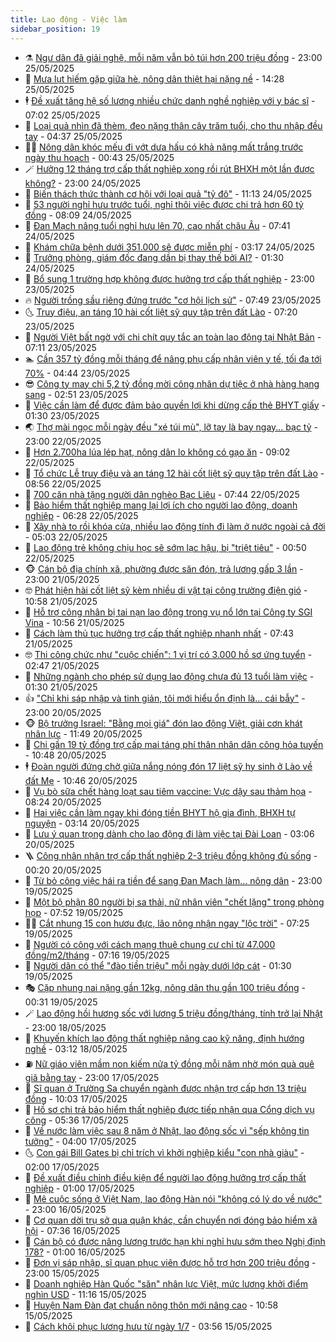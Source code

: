 ```yaml
---
title: Lao động - Việc làm
sidebar_position: 19
---
```


<!-- dantri-lao-dong-viec-lam:START -->
- ⚗️ [Ngư dân đã giải nghệ, mỗi năm vẫn bỏ túi hơn 200 triệu đồng](https://dantri.com.vn/lao-dong-viec-lam/ngu-dan-da-giai-nghe-moi-nam-van-bo-tui-hon-200-trieu-dong-20250524151544885.htm) - 23:00 25/05/2025
- 🙉 [Mưa lụt hiếm gặp giữa hè, nông dân thiệt hại nặng nề](https://dantri.com.vn/lao-dong-viec-lam/mua-lut-hiem-gap-giua-he-nong-dan-thiet-hai-nang-ne-20250525191650135.htm) - 14:28 25/05/2025
- 🕴 [Đề xuất tăng hệ số lương nhiều chức danh nghề nghiệp với y bác sĩ](https://dantri.com.vn/noi-vu/de-xuat-tang-he-so-luong-nhieu-chuc-danh-nghe-nghiep-voi-y-bac-si-20250524154639551.htm) - 07:02 25/05/2025
- 🧐 [Loại quả nhìn đã thèm, đeo nặng thân cây trăm tuổi, cho thu nhập đều tay](https://dantri.com.vn/lao-dong-viec-lam/loai-qua-nhin-da-them-deo-nang-than-cay-tram-tuoi-cho-thu-nhap-deu-tay-20250521180041994.htm) - 04:37 25/05/2025
- 🧑‍💻 [Nông dân khóc mếu đi vớt dưa hấu có khả năng mất trắng trước ngày thu hoạch](https://dantri.com.vn/lao-dong-viec-lam/nong-dan-khoc-meu-di-vot-dua-hau-co-kha-nang-mat-trang-truoc-ngay-thu-hoach-20250524214526966.htm) - 00:43 25/05/2025
- 🪄 [Hưởng 12 tháng trợ cấp thất nghiệp xong rồi rút BHXH một lần được không?](https://dantri.com.vn/lao-dong-viec-lam/huong-12-thang-tro-cap-that-nghiep-xong-roi-rut-bhxh-mot-lan-duoc-khong-20250524124004976.htm) - 23:00 24/05/2025
- 🦣 [Biến thách thức thành cơ hội với loại quả &quot;tỷ đô&quot;](https://dantri.com.vn/lao-dong-viec-lam/bien-thach-thuc-thanh-co-hoi-voi-loai-qua-ty-do-20250524174218652.htm) - 11:13 24/05/2025
- 🎡 [53 người nghỉ hưu trước tuổi, nghỉ thôi việc được chi trả hơn 60 tỷ đồng](https://dantri.com.vn/noi-vu/53-nguoi-nghi-huu-truoc-tuoi-nghi-thoi-viec-duoc-chi-tra-hon-60-ty-dong-20250524145622203.htm) - 08:09 24/05/2025
- 🦍 [Đan Mạch nâng tuổi nghỉ hưu lên 70, cao nhất châu Âu](https://dantri.com.vn/lao-dong-viec-lam/dan-mach-nang-tuoi-nghi-huu-len-70-cao-nhat-chau-au-20250524143206178.htm) - 07:41 24/05/2025
- 🫶 [Khám chữa bệnh dưới 351.000 sẽ được miễn phí](https://dantri.com.vn/lao-dong-viec-lam/kham-chua-benh-duoi-351000-se-duoc-mien-phi-20250523143136312.htm) - 03:17 24/05/2025
- 🥸 [Trưởng phòng, giám đốc đang dần bị thay thế bởi AI?](https://dantri.com.vn/lao-dong-viec-lam/truong-phong-giam-doc-dang-dan-bi-thay-the-boi-ai-20250523230452224.htm) - 01:30 24/05/2025
- 🎡 [Bổ sung 1 trường hợp không được hưởng trợ cấp thất nghiệp](https://dantri.com.vn/lao-dong-viec-lam/bo-sung-1-truong-hop-khong-duoc-huong-tro-cap-that-nghiep-20250523134359427.htm) - 23:00 23/05/2025
- 🔥 [Người trồng sầu riêng đứng trước &quot;cơ hội lịch sử&quot;](https://dantri.com.vn/lao-dong-viec-lam/nguoi-trong-sau-rieng-dung-truoc-co-hoi-lich-su-20250523141612358.htm) - 07:49 23/05/2025
- 🌜 [Truy điệu, an táng 10 hài cốt liệt sỹ quy tập trên đất Lào](https://dantri.com.vn/lao-dong-viec-lam/truy-dieu-an-tang-10-hai-cot-liet-sy-quy-tap-tren-dat-lao-20250523131412414.htm) - 07:20 23/05/2025
- 🤭 [Người Việt bất ngờ với chi chít quy tắc an toàn lao động tại Nhật Bản](https://dantri.com.vn/lao-dong-viec-lam/nguoi-viet-bat-ngo-voi-chi-chit-quy-tac-an-toan-lao-dong-tai-nhat-ban-20250523130212112.htm) - 07:11 23/05/2025
- 🏊 [Cần 357 tỷ đồng mỗi tháng để nâng phụ cấp nhân viên y tế, tối đa tới 70%](https://dantri.com.vn/lao-dong-viec-lam/can-357-ty-dong-moi-thang-de-nang-phu-cap-nhan-vien-y-te-toi-da-toi-70-20250522210311883.htm) - 04:44 23/05/2025
- 😎 [Công ty may chi 5,2 tỷ đồng mời công nhân dự tiệc ở nhà hàng hạng sang](https://dantri.com.vn/lao-dong-viec-lam/cong-ty-may-chi-52-ty-dong-moi-cong-nhan-du-tiec-o-nha-hang-hang-sang-20250523094206777.htm) - 02:51 23/05/2025
- 🤖 [Việc cần làm để được đảm bảo quyền lợi khi dừng cấp thẻ BHYT giấy](https://dantri.com.vn/lao-dong-viec-lam/viec-can-lam-de-duoc-dam-bao-quyen-loi-khi-dung-cap-the-bhyt-giay-20250522122423324.htm) - 01:30 23/05/2025
- 🌏 [Thợ mài ngọc mỗi ngày đều &quot;xé túi mù&quot;, lỡ tay là bay ngay... bạc tỷ](https://dantri.com.vn/lao-dong-viec-lam/tho-mai-ngoc-moi-ngay-deu-xe-tui-mu-lo-tay-la-bay-ngay-bac-ty-20250522201013714.htm) - 23:00 22/05/2025
- 🦏 [Hơn 2.700ha lúa lép hạt, nông dân lo không có gạo ăn](https://dantri.com.vn/lao-dong-viec-lam/hon-2700ha-lua-lep-hat-nong-dan-lo-khong-co-gao-an-20250522154356425.htm) - 09:02 22/05/2025
- 🤔 [Tổ chức Lễ truy điệu và an táng 12 hài cốt liệt sỹ quy tập trên đất Lào](https://dantri.com.vn/lao-dong-viec-lam/to-chuc-le-truy-dieu-va-an-tang-12-hai-cot-liet-sy-quy-tap-tren-dat-lao-20250522153937365.htm) - 08:56 22/05/2025
- 🌮 [700 căn nhà tặng người dân nghèo Bạc Liêu](https://dantri.com.vn/lao-dong-viec-lam/700-can-nha-tang-nguoi-dan-ngheo-bac-lieu-20250522122847969.htm) - 07:44 22/05/2025
- 💪 [Bảo hiểm thất nghiệp mang lại lợi ích cho người lao động, doanh nghiệp](https://dantri.com.vn/lao-dong-viec-lam/bao-hiem-that-nghiep-mang-lai-loi-ich-cho-nguoi-lao-dong-doanh-nghiep-20250522125528654.htm) - 06:28 22/05/2025
- 💪 [Xây nhà to rồi khóa cửa, nhiều lao động tính đi làm ở nước ngoài cả đời](https://dantri.com.vn/lao-dong-viec-lam/xay-nha-to-roi-khoa-cua-nhieu-lao-dong-tinh-di-lam-o-nuoc-ngoai-ca-doi-20250522111131271.htm) - 05:03 22/05/2025
- 🦒 [Lao động trẻ không chịu học sẽ sớm lạc hậu, bị &quot;triệt tiêu&quot;](https://dantri.com.vn/lao-dong-viec-lam/lao-dong-tre-khong-chiu-hoc-se-som-lac-hau-bi-triet-tieu-20250521182311477.htm) - 00:50 22/05/2025
- 🐵 [Cán bộ địa chính xã, phường được săn đón, trả lương gấp 3 lần](https://dantri.com.vn/lao-dong-viec-lam/can-bo-dia-chinh-xa-phuong-duoc-san-don-tra-luong-gap-3-lan-20250519125634617.htm) - 23:00 21/05/2025
- 🤓 [Phát hiện hài cốt liệt sỹ kèm nhiều di vật tại công trường điện gió](https://dantri.com.vn/lao-dong-viec-lam/phat-hien-hai-cot-liet-sy-kem-nhieu-di-vat-tai-cong-truong-dien-gio-20250521172737196.htm) - 10:58 21/05/2025
- 🧐 [Hỗ trợ công nhân bị tai nạn lao động trong vụ nổ lớn tại Công ty SGI Vina](https://dantri.com.vn/lao-dong-viec-lam/ho-tro-cong-nhan-bi-tai-nan-lao-dong-trong-vu-no-lon-tai-cong-ty-sgi-vina-20250521165636680.htm) - 10:56 21/05/2025
- 💪 [Cách làm thủ tục hưởng trợ cấp thất nghiệp nhanh nhất](https://dantri.com.vn/lao-dong-viec-lam/cach-lam-thu-tuc-huong-tro-cap-that-nghiep-nhanh-nhat-20250521135239359.htm) - 07:43 21/05/2025
- 🤓 [Thi công chức như &quot;cuộc chiến&quot;: 1 vị trí có 3.000 hồ sơ ứng tuyển](https://dantri.com.vn/lao-dong-viec-lam/thi-cong-chuc-nhu-cuoc-chien-1-vi-tri-co-3000-ho-so-ung-tuyen-20250521092710738.htm) - 02:47 21/05/2025
- 💯 [Những ngành cho phép sử dụng lao động chưa đủ 13 tuổi làm việc](https://dantri.com.vn/lao-dong-viec-lam/nhung-nganh-cho-phep-su-dung-lao-dong-chua-du-13-tuoi-lam-viec-20250520135137320.htm) - 01:30 21/05/2025
- 👍 [&quot;Chỉ khi sáp nhập và tinh giản, tôi mới hiểu ổn định là... cái bẫy&quot;](https://dantri.com.vn/lao-dong-viec-lam/chi-khi-sap-nhap-va-tinh-gian-toi-moi-hieu-on-dinh-la-cai-bay-20250520103714380.htm) - 23:00 20/05/2025
- 🐵 [Bộ trưởng Israel: &quot;Bằng mọi giá&quot; đón lao động Việt, giải cơn khát nhân lực](https://dantri.com.vn/lao-dong-viec-lam/bo-truong-israel-bang-moi-gia-don-lao-dong-viet-giai-con-khat-nhan-luc-20250520182824489.htm) - 11:49 20/05/2025
- 💂 [Chi gần 19 tỷ đồng trợ cấp mai táng phí thân nhân dân công hỏa tuyến](https://dantri.com.vn/lao-dong-viec-lam/chi-gan-19-ty-dong-tro-cap-mai-tang-phi-than-nhan-dan-cong-hoa-tuyen-20250520160326861.htm) - 10:48 20/05/2025
- 🕴 [Đoàn người đứng chờ giữa nắng nóng đón 17 liệt sỹ hy sinh ở Lào về đất Mẹ](https://dantri.com.vn/lao-dong-viec-lam/doan-nguoi-dung-cho-giua-nang-nong-don-17-liet-sy-hy-sinh-o-lao-ve-dat-me-20250520163712851.htm) - 10:46 20/05/2025
- 👀 [Vụ bò sữa chết hàng loạt sau tiêm vaccine: Vực dậy sau thảm họa](https://dantri.com.vn/lao-dong-viec-lam/vu-bo-sua-chet-hang-loat-sau-tiem-vaccine-vuc-day-sau-tham-hoa-20250520144628624.htm) - 08:24 20/05/2025
- 🦄 [Hai việc cần làm ngay khi đóng tiền BHYT hộ gia đình, BHXH tự nguyện](https://dantri.com.vn/lao-dong-viec-lam/hai-viec-can-lam-ngay-khi-dong-tien-bhyt-ho-gia-dinh-bhxh-tu-nguyen-20250520100709380.htm) - 03:14 20/05/2025
- 🔭 [Lưu ý quan trọng dành cho lao động đi làm việc tại Đài Loan](https://dantri.com.vn/lao-dong-viec-lam/luu-y-quan-trong-danh-cho-lao-dong-di-lam-viec-tai-dai-loan-20250520093418357.htm) - 03:06 20/05/2025
- 🪜 [Công nhân nhận trợ cấp thất nghiệp 2-3 triệu đồng không đủ sống](https://dantri.com.vn/lao-dong-viec-lam/cong-nhan-nhan-tro-cap-that-nghiep-2-3-trieu-dong-khong-du-song-20250519191219443.htm) - 00:20 20/05/2025
- 🌊 [Từ bỏ công việc hái ra tiền để sang Đan Mạch làm… nông dân](https://dantri.com.vn/lao-dong-viec-lam/tu-bo-cong-viec-hai-ra-tien-de-sang-dan-mach-lam-nong-dan-20250519121435593.htm) - 23:00 19/05/2025
- 💯 [Một bộ phận 80 người bị sa thải, nữ nhân viên &quot;chết lặng&quot; trong phòng họp](https://dantri.com.vn/lao-dong-viec-lam/mot-bo-phan-80-nguoi-bi-sa-thai-nu-nhan-vien-chet-lang-trong-phong-hop-20250519135726423.htm) - 07:52 19/05/2025
- 👨‍🏫 [Cắt nhung 15 con hươu đực, lão nông nhận ngay &quot;lộc trời&quot;](https://dantri.com.vn/lao-dong-viec-lam/cat-nhung-15-con-huou-duc-lao-nong-nhan-ngay-loc-troi-20250518161954603.htm) - 07:25 19/05/2025
- 🙉 [Người có công với cách mạng thuê chung cư chỉ từ 47.000 đồng/m2/tháng](https://dantri.com.vn/lao-dong-viec-lam/nguoi-co-cong-voi-cach-mang-thue-chung-cu-chi-tu-47000-dongm2thang-20250519134717936.htm) - 07:16 19/05/2025
- 🦄 [Người dân có thể &quot;đào tiền triệu&quot; mỗi ngày dưới lớp cát](https://dantri.com.vn/lao-dong-viec-lam/nguoi-dan-co-the-dao-tien-trieu-moi-ngay-duoi-lop-cat-20250518215538342.htm) - 01:30 19/05/2025
- 🎭 [Cặp nhung nai nặng gần 12kg, nông dân thu gần 100 triệu đồng](https://dantri.com.vn/lao-dong-viec-lam/cap-nhung-nai-nang-gan-12kg-nong-dan-thu-gan-100-trieu-dong-20250518211725603.htm) - 00:31 19/05/2025
- 🪄 [Lao động hồi hương sốc với lương 5 triệu đồng/tháng, tính trở lại Nhật](https://dantri.com.vn/lao-dong-viec-lam/lao-dong-hoi-huong-soc-voi-luong-5-trieu-dongthang-tinh-tro-lai-nhat-20250517111719487.htm) - 23:00 18/05/2025
- 🌁 [Khuyến khích lao động thất nghiệp nâng cao kỹ năng, định hướng nghề](https://dantri.com.vn/lao-dong-viec-lam/khuyen-khich-lao-dong-that-nghiep-nang-cao-ky-nang-dinh-huong-nghe-20250518092030544.htm) - 03:12 18/05/2025
- ⛽️ [Nữ giáo viên mầm non kiếm nửa tỷ đồng mỗi năm nhờ món quà quê giã bằng tay](https://dantri.com.vn/lao-dong-viec-lam/nu-giao-vien-mam-non-kiem-nua-ty-dong-moi-nam-nho-mon-qua-que-gia-bang-tay-20250517171014962.htm) - 23:00 17/05/2025
- 🤩 [Sĩ quan ở Trường Sa chuyển ngành được nhận trợ cấp hơn 13 triệu đồng](https://dantri.com.vn/lao-dong-viec-lam/si-quan-o-truong-sa-chuyen-nganh-duoc-nhan-tro-cap-hon-13-trieu-dong-20250517151109326.htm) - 10:03 17/05/2025
- 🌝 [Hồ sơ chi trả bảo hiểm thất nghiệp được tiếp nhận qua Cổng dịch vụ công](https://dantri.com.vn/lao-dong-viec-lam/ho-so-chi-tra-bao-hiem-that-nghiep-duoc-tiep-nhan-qua-cong-dich-vu-cong-20250517094821950.htm) - 05:36 17/05/2025
- 🤗 [Về nước làm việc sau 8 năm ở Nhật, lao động sốc vì &quot;sếp không tin tưởng&quot;](https://dantri.com.vn/lao-dong-viec-lam/ve-nuoc-lam-viec-sau-8-nam-o-nhat-lao-dong-soc-vi-sep-khong-tin-tuong-20250517102623225.htm) - 04:00 17/05/2025
- 🌜 [Con gái Bill Gates bị chỉ trích vì khởi nghiệp kiểu &quot;con nhà giàu&quot;](https://dantri.com.vn/lao-dong-viec-lam/con-gai-bill-gates-bi-chi-trich-vi-khoi-nghiep-kieu-con-nha-giau-20250515090213755.htm) - 02:00 17/05/2025
- 👀 [Đề xuất điều chỉnh điều kiện để người lao động hưởng trợ cấp thất nghiệp](https://dantri.com.vn/lao-dong-viec-lam/de-xuat-dieu-chinh-dieu-kien-de-nguoi-lao-dong-huong-tro-cap-that-nghiep-20250516151357177.htm) - 01:00 17/05/2025
- 🫣 [Mê cuộc sống ở Việt Nam, lao động Hàn nói &quot;không có lý do về nước&quot;](https://dantri.com.vn/lao-dong-viec-lam/me-cuoc-song-o-viet-nam-lao-dong-han-noi-khong-co-ly-do-ve-nuoc-20250516151941184.htm) - 23:00 16/05/2025
- 🧠 [Cơ quan dời trụ sở qua quận khác, cần chuyển nơi đóng bảo hiểm xã hội](https://dantri.com.vn/lao-dong-viec-lam/co-quan-doi-tru-so-qua-quan-khac-can-chuyen-noi-dong-bao-hiem-xa-hoi-20250516122041895.htm) - 07:36 16/05/2025
- 🎊 [Cán bộ có được nâng lương trước hạn khi nghỉ hưu sớm theo Nghị định 178?](https://dantri.com.vn/lao-dong-viec-lam/can-bo-co-duoc-nang-luong-truoc-han-khi-nghi-huu-som-theo-nghi-dinh-178-20250515105807455.htm) - 01:00 16/05/2025
- 🧰 [Đơn vị sáp nhập, sĩ quan phục viên được hỗ trợ hơn 200 triệu đồng](https://dantri.com.vn/lao-dong-viec-lam/don-vi-sap-nhap-si-quan-phuc-vien-duoc-ho-tro-hon-200-trieu-dong-20250515092717078.htm) - 23:00 15/05/2025
- 🐘 [Doanh nghiệp Hàn Quốc &quot;săn&quot; nhân lực Việt, mức lương khởi điểm nghìn USD](https://dantri.com.vn/lao-dong-viec-lam/doanh-nghiep-han-quoc-san-nhan-luc-viet-muc-luong-khoi-diem-nghin-usd-20250515175904726.htm) - 11:16 15/05/2025
- 🥳 [Huyện Nam Đàn đạt chuẩn nông thôn mới nâng cao](https://dantri.com.vn/lao-dong-viec-lam/huyen-nam-dan-dat-chuan-nong-thon-moi-nang-cao-20250515173836657.htm) - 10:58 15/05/2025
- 🐎 [Cách khôi phục lương hưu từ ngày 1/7](https://dantri.com.vn/lao-dong-viec-lam/cach-khoi-phuc-luong-huu-tu-ngay-17-20250513142110591.htm) - 03:56 15/05/2025<!-- dantri-lao-dong-viec-lam:END -->

